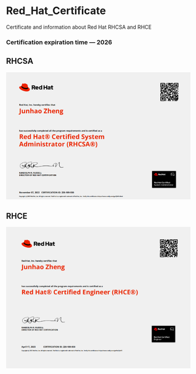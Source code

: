 # Red_Hat_Certificate
Certificate and information about Red Hat RHCSA and RHCE

### Certification expiration time — 2026

## RHCSA

![image-20230418105156022](https://raw.githubusercontent.com/zjh-jixiaolin/map_strong/main/202304181052605.png)

## RHCE

![image-20230418105354994](https://raw.githubusercontent.com/zjh-jixiaolin/map_strong/main/202304181054175.png)
